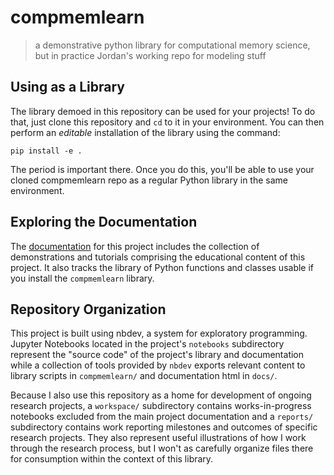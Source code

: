 # compmemlearn
> a demonstrative python library for computational memory science, but in practice Jordan's working repo for modeling stuff

## Using as a Library

The library demoed in this repository can be used for your projects! To do that, just clone this repository and `cd` to it in your environment. You can then perform an *editable* installation of the library using the command:

`pip install -e .`

The period is important there. Once you do this, you'll be able to use your cloned compmemlearn repo as a regular Python library in the same environment.

## Exploring the Documentation
The [documentation](`https://githubpsyche.github.io/compmemlearn/`) for this project includes the collection of demonstrations and tutorials comprising the educational content of this project. It also tracks the library of Python functions and classes usable if you install the `compmemlearn` library.

## Repository Organization
This project is built using nbdev, a system for exploratory programming. Jupyter Notebooks located in the project's `notebooks` subdirectory represent the "source code" of the project's library and documentation while a collection of tools provided by `nbdev` exports relevant content to library scripts in `compmemlearn/` and documentation html in `docs/`.

Because I also use this repository as a home for development of ongoing research projects, a `workspace/` subdirectory contains works-in-progress notebooks excluded from the main project documentation and a `reports/` subdirectory contains work reporting milestones and outcomes of specific research projects. They also represent useful illustrations of how I work through the research process, but I won't as carefully organize files there for consumption within the context of this library.
